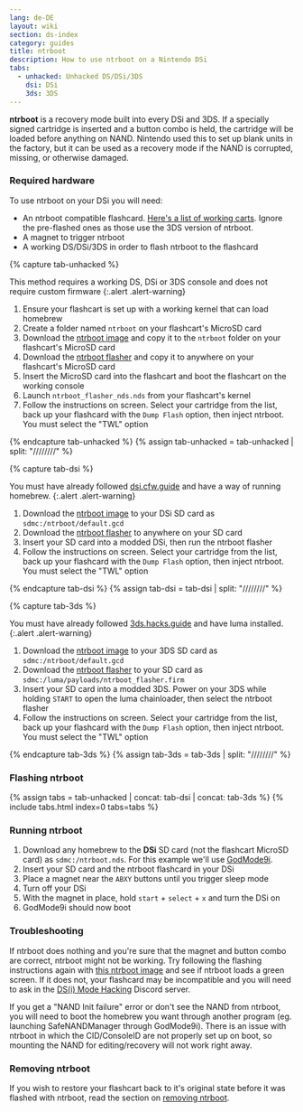 ```yaml
---
lang: de-DE
layout: wiki
section: ds-index
category: guides
title: ntrboot
description: How to use ntrboot on a Nintendo DSi
tabs:
  - unhacked: Unhacked DS/DSi/3DS
    dsi: DSi
    3ds: 3DS
---
```


**ntrboot** is a recovery mode built into every DSi and 3DS. If a specially signed cartridge is inserted and a button combo is held, the cartridge will be loaded before anything on NAND. Nintendo used this to set up blank units in the factory, but it can be used as a recovery mode if the NAND is corrupted, missing, or otherwise damaged.

### Required hardware

To use ntrboot on your DSi you will need:

- An ntrboot compatible flashcard. [Here's a list of working carts](https://www.flashcarts.net/ntrboot-ds-carts.html?tab=flashable). Ignore the pre-flashed ones as those use the 3DS version of ntrboot.
- A magnet to trigger ntrboot
- A working DS/DSi/3DS in order to flash ntrboot to the flashcard

{% capture tab-unhacked %}

This method requires a working DS, DSi or 3DS console and does not require custom firmware
{:.alert .alert-warning}

1. Ensure your flashcart is set up with a working kernel that can load homebrew
2. Create a folder named `ntrboot` on your flashcart's MicroSD card
3. Download the [ntrboot image](/assets/files/default.gcd) and copy it to the `ntrboot` folder on your flashcart's MicroSD card
4. Download the [ntrboot flasher](/assets/files/ntrboot_flasher_nds.nds) and copy it to anywhere on your flashcart's MicroSD card
5. Insert the MicroSD card into the flashcart and boot the flashcart on the working console
6. Launch `ntrboot_flasher_nds.nds` from your flashcart's kernel
7. Follow the instructions on screen. Select your cartridge from the list, back up your flashcard with the `Dump Flash` option, then inject ntrboot. You must select the "TWL" option

{% endcapture tab-unhacked %}
{% assign tab-unhacked = tab-unhacked | split: "////////" %}

{% capture tab-dsi %}

You must have already followed [dsi.cfw.guide](https://dsi.cfw.guide) and have a way of running homebrew.
{:.alert .alert-warning}

1. Download the [ntrboot image](/assets/files/default.gcd) to your DSi SD card as `sdmc:/ntrboot/default.gcd`
2. Download the [ntrboot flasher](/assets/files/ntrboot_flasher_nds.nds) to anywhere on your SD card
3. Insert your SD card into a modded DSi, then run the ntrboot flasher
4. Follow the instructions on screen. Select your cartridge from the list, back up your flashcard with the `Dump Flash` option, then inject ntrboot. You must select the "TWL" option

{% endcapture tab-dsi %}
{% assign tab-dsi = tab-dsi | split: "////////" %}

{% capture tab-3ds %}

You must have already followed [3ds.hacks.guide](https://3ds.hacks.guide) and have luma installed.
{:.alert .alert-warning}

1. Download the [ntrboot image](/assets/files/default.gcd) to your 3DS SD card as `sdmc:/ntrboot/default.gcd`
2. Download the [ntrboot flasher](/assets/files/ntrboot_flasher.firm) to your SD card as `sdmc:/luma/payloads/ntrboot_flasher.firm`
3. Insert your SD card into a modded 3DS. Power on your 3DS while holding `START` to open the luma chainloader, then select the ntrboot flasher
4. Follow the instructions on screen. Select your cartridge from the list, back up your flashcard with the `Dump Flash` option, then inject ntrboot. You must select the "TWL" option

{% endcapture tab-3ds %}
{% assign tab-3ds = tab-3ds | split: "////////" %}

### Flashing ntrboot

{% assign tabs = tab-unhacked | concat: tab-dsi | concat: tab-3ds %}
{% include tabs.html index=0 tabs=tabs %}

### Running ntrboot

1. Download any homebrew to the **DSi** SD card (not the flashcart MicroSD card) as `sdmc:/ntrboot.nds`. For this example we'll use [GodMode9i](https://github.com/DS-Homebrew/GodMode9i/releases/).
2. Insert your SD card and the ntrboot flashcard in your DSi
3. Place a magnet near the `ABXY` buttons until you trigger sleep mode
4. Turn off your DSi
5. With the magnet in place, hold `start` + `select` + `x` and turn the DSi on
6. GodMode9i should now boot

### Troubleshooting

If ntrboot does nothing and you're sure that the magnet and button combo are correct, ntrboot might not be working. Try following the flashing instructions again with [this ntrboot image](/assets/files/default_green.gcd) and see if ntrboot loads a green screen. If it does not, your flashcard may be incompatible and you will need to ask in the [DS(i) Mode Hacking](https://ds-homebrew.com/discord) Discord server.

If you get a "NAND Init failure" error or don't see the NAND from ntrboot, you will need to boot the homebrew you want through another program (eg. launching SafeNANDManager through GodMode9i). There is an issue with ntrboot in which the CID/ConsoleID are not properly set up on boot, so mounting the NAND for editing/recovery will not work right away.

### Removing ntrboot

If you wish to restore your flashcart back to it's original state before it was flashed with ntrboot, read the section on [removing ntrboot](/ds-index/removing-ntrboot).
